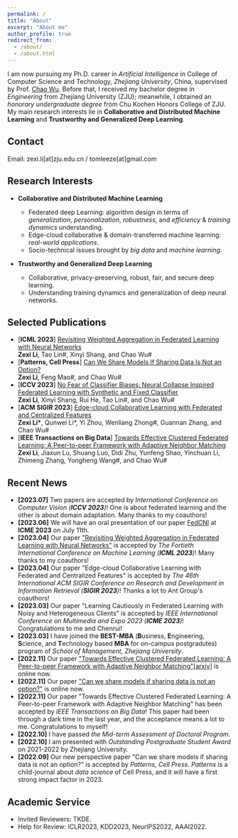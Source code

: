 ```yaml
---
permalink: /
title: "About"
excerpt: "About me"
author_profile: true
redirect_from: 
  - /about/
  - /about.html
---
```


I am now pursuing my Ph.D. career in *Artificial Intelligence* in College of Computer Science and Technology, *Zhejiang University*, China, supervised by Prof. [Chao Wu](https://wuchaozju.github.io/). Before that, I received my bachelor degree in *Engineering* from Zhejiang University (ZJU); meanwhile, I obtained an *honorary undergraduate degree* from Chu Kochen Honors College of ZJU. My main research interests lie in **Collaborative and Distributed Machine Learning** and **Trustworthy and Generalized Deep Learning**.

## Contact
Email: zexi.li\[at\]zju.edu.cn / tomleeze\[at\]gmail.com

## Research Interests
* **Collaborative and Distributed Machine Learning**
  * Federated deep Learning: algorithm design in terms of *generalization*, *personalization*, *robustness*, and *efficiency* & *training dynamics* understanding.
  * Edge-cloud collaborative & domain-transferred machine learning: *real-world applications*.
  * Socio-technical issues brought by *big data* and *machine learning*.

* **Trustworthy and Generalized Deep Learning**
  * Collaborative, privacy-preserving, robust, fair, and secure deep learning.
  * Understanding training dynamics and generalization of deep neural networks.

## Selected Publications
- [**ICML 2023**] [Revisiting Weighted Aggregation in Federated Learning with Neural Networks](https://arxiv.org/abs/2302.10911)  
  **Zexi Li**, Tao Lin\#, Xinyi Shang, and Chao Wu\#  
- [**Patterns, Cell Press**] [Can We Share Models If Sharing Data Is Not an Option?](https://www.cell.com/patterns/fulltext/S2666-3899(22)00228-8#%20)  
  **Zexi Li**, Feng Mao\#, and Chao Wu\#
- [**ICCV 2023**] [No Fear of Classifier Biases: Neural Collapse Inspired Federated Learning with Synthetic and Fixed Classifier](https://arxiv.org/abs/2303.10058)  
  **Zexi Li**, Xinyi Shang, Rui He, Tao Lin\#, and Chao Wu\#  
- [**ACM SIGIR 2023**] [Edge-cloud Collaborative Learning with Federated and Centralized Features](https://arxiv.org/abs/2304.05871)  
  **Zexi Li\***, Qunwei Li\*, Yi Zhou, Wenliang Zhong\#, Guannan Zhang, and Chao Wu\#  
- [**IEEE Transactions on Big Data**] [Towards Effective Clustered Federated Learning: A Peer-to-peer Framework with Adaptive Neighbor Matching](https://arxiv.org/pdf/2203.12285.pdf)  
  **Zexi Li**, Jiaxun Lu, Shuang Luo, Didi Zhu, Yunfeng Shao, Yinchuan Li, Zhimeng Zhang, Yongheng Wang\#, and Chao Wu\#  

## Recent News
* **\[2023.07\]** Two papers are accepted by _International Conference on Computer Vision (**ICCV 2023**)_! One is about federated learning and the other is about domain adaptation. Many thanks to my coauthors!
* **\[2023.06\]** We will have an oral presentation of our paper [FedCNI](https://arxiv.org/abs/2304.02892) at **ICME 2023** on July 11th.
* **\[2023.04\]** Our paper ["Revisiting Weighted Aggregation in Federated Learning with Neural Networks"](https://arxiv.org/abs/2302.10911) is accepted by _The Fortieth International Conference on Machine Learning (**ICML 2023**)_! Many thanks to my coauthors!
* **\[2023.04\]** Our paper "Edge-cloud Collaborative Learning with Federated and Centralized Features" is accepted by _The 46th International ACM SIGIR Conference on Research and Development in Information Retrieval (**SIGIR 2023**)_! Thanks a lot to Ant Group's coauthors!
* **\[2023.03\]** Our paper "Learning Cautiously in Federated Learning with Noisy and Heterogeneous Clients" is accepted by _IEEE International Conference on Multimedia and Expo 2023 (**ICME 2023**)_! Congratulations to me and Chenrui!
* **\[2023.03\]** I have joined the **BEST-MBA** (**B**usiness, **E**ngineering, **S**cience, and **T**echnology based **MBA** for on-campus postgradutes) program of _School of Management, Zhejiang University_.
* **\[2022.11\]** Our paper ["Towards Effective Clustered Federated Learning: A Peer-to-peer Framework with Adaptive Neighbor Matching"](https://www.computer.org/csdl/journal/bd/5555/01/09954190/1Inoq0EldXG)\[[arxiv](https://arxiv.org/pdf/2203.12285.pdf)\] is online now.
* **\[2022.11\]** Our paper ["Can we share models if sharing data is not an option?"](https://www.cell.com/patterns/fulltext/S2666-3899(22)00228-8#%20) is online now.
* **\[2022.11\]** Our paper "Towards Effective Clustered Federated Learning: A Peer-to-peer Framework with Adaptive Neighbor Matching" has been accepted by _IEEE Transactions on Big Data_! This paper had been through a dark time in the last year, and the acceptance means a lot to me. Congratulations to myself!
* **\[2022.10\]** I have passed *the Mid-term Assessment of Doctoral Program*.
* **\[2022.10\]** I am presented with *Outstanding Postgraduate Student Award* on 2021-2022 by Zhejiang University.
* **\[2022.09\]** Our new perspective paper "Can we share models if sharing data is not an option?" is accepted by _Patterns, Cell Press_. _Patterns_ is a child-journal about _data science_ of Cell Press, and it will have a first strong impact factor in 2023.

## Academic Service
* Invited Reviewers: TKDE.
* Help for Review: ICLR2023, KDD2023, NeurIPS2022, AAAI2022.
